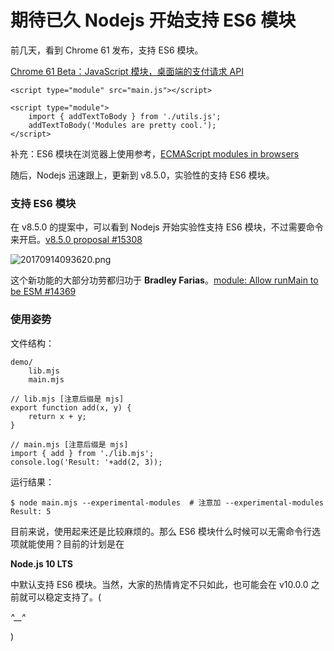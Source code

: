 # 期待已久 Nodejs 开始支持 ES6 模块

前几天，看到 Chrome 61 发布，支持 ES6 模块。

[Chrome 61 Beta：JavaScript 模块，桌面端的支付请求 API](https://segmentfault.com/a/1190000010749468)

```
<script type="module" src="main.js"></script>

<script type="module">
    import { addTextToBody } from './utils.js';
    addTextToBody('Modules are pretty cool.');
</script>
```

补充：ES6 模块在浏览器上使用参考，[ECMAScript modules in browsers](https://jakearchibald.com/2017/es-modules-in-browsers/)

随后，Nodejs 迅速跟上，更新到 v8.5.0，实验性的支持 ES6 模块。

### 支持 ES6 模块

在 v8.5.0 的提案中，可以看到 Nodejs 开始实验性支持 ES6 模块，不过需要命令来开启。[v8.5.0 proposal \#15308](https://github.com/nodejs/node/pull/15308)

![](https://dn-cnode.qbox.me/Fukg8MOYu_EH4RZdZ4km9W9FZjM0 "20170914093620.png")

这个新功能的大部分功劳都归功于 **Bradley Farias**。[module: Allow runMain to be ESM \#14369](https://github.com/nodejs/node/pull/14369)

### 使用姿势

文件结构：

```
demo/
    lib.mjs
    main.mjs

```

```
// lib.mjs [注意后缀是 mjs]
export function add(x, y) {
    return x + y;
}

// main.mjs [注意后缀是 mjs]
import { add } from './lib.mjs';
console.log('Result: '+add(2, 3));
```

运行结果：

```
$ node main.mjs --experimental-modules  # 注意加 --experimental-modules
Result: 5
```

目前来说，使用起来还是比较麻烦的。那么 ES6 模块什么时候可以无需命令行选项就能使用？目前的计划是在

**Node.js 10 LTS**

中默认支持 ES6 模块。当然，大家的热情肯定不只如此，也可能会在 v10.0.0 之前就可以稳定支持了。\(

_^\_\_^_

\)

